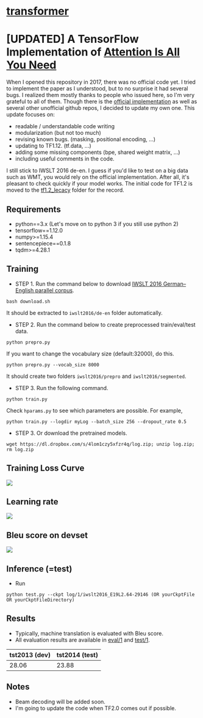 # [transformer](https://github.com/Kyubyong/transformer)

# **[UPDATED]** A TensorFlow Implementation of [Attention Is All You Need](https://arxiv.org/abs/1706.03762)

When I opened this repository in 2017, there was no official code yet.
I tried to implement the paper as I understood, but to no surprise
it had several bugs. I realized them mostly thanks to people who issued here, so
I'm very grateful to all of them. Though there is the [official implementation](https://github.com/tensorflow/tensor2tensor) as well as
several other unofficial github repos, I decided to update my own one.
This update focuses on:
* readable / understandable code writing
* modularization (but not too much)
* revising known bugs. (masking, positional encoding, ...)
* updating to TF1.12. (tf.data, ...)
* adding some missing components (bpe, shared weight matrix, ...)
* including useful comments in the code.

I still stick to IWSLT 2016 de-en. I guess if you'd like to test on a big data such
as WMT, you would rely on the official implementation.
After all, it's pleasant to check quickly if your model works.
The initial code for TF1.2 is moved to the [tf1.2_lecacy](tf1.2_legacy) folder for the record.

## Requirements
* python==3.x (Let's move on to python 3 if you still use python 2)
* tensorflow==1.12.0
* numpy>=1.15.4
* sentencepiece==0.1.8
* tqdm>=4.28.1

## Training
* STEP 1. Run the command below to download [IWSLT 2016 German–English parallel corpus](https://wit3.fbk.eu/download.php?release=2016-01&type=texts&slang=de&tlang=en).
```
bash download.sh
```
 It should be extracted to `iwslt2016/de-en` folder automatically.
* STEP 2. Run the command below to create preprocessed train/eval/test data.
```
python prepro.py
```
If you want to change the vocabulary size (default:32000), do this.
```
python prepro.py --vocab_size 8000
```
It should create two folders `iwslt2016/prepro` and `iwslt2016/segmented`.

* STEP 3. Run the following command.
```
python train.py
```
Check `hparams.py` to see which parameters are possible. For example,
```
python train.py --logdir myLog --batch_size 256 --dropout_rate 0.5
```

* STEP 3. Or download the pretrained models.
```
wget https://dl.dropbox.com/s/4lom1czy5xfzr4q/log.zip; unzip log.zip; rm log.zip
```


## Training Loss Curve
<img src="fig/loss.png">

## Learning rate
<img src="fig/lr.png">

## Bleu score on devset
<img src="fig/bleu.png">


## Inference (=test)
* Run
```
python test.py --ckpt log/1/iwslt2016_E19L2.64-29146 (OR yourCkptFile OR yourCkptFileDirectory)
```

## Results
* Typically, machine translation is evaluated with Bleu score.
* All evaluation results are available in [eval/1](eval/1) and [test/1](test/1).

|tst2013 (dev) | tst2014 (test) |
|--|--|
|28.06|23.88|

## Notes
* Beam decoding will be added soon.
* I'm going to update the code when TF2.0 comes out if possible.